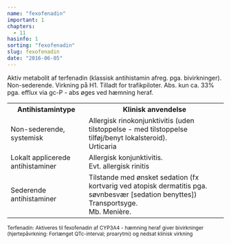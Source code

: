 ```yaml
---
name: "fexofenadin"
important: 1
chapters:  
  - 11
hasinfo: 1
sorting: "fexofenadin"
slug: fexofenadin
date: "2016-06-05"
---
```


Aktiv metabolit af terfenadin (klassisk antihistamin afreg. pga. bivirkninger). Non-sederende. Virkning på H1. Tilladt for trafikpiloter. Abs. kun ca. 33% pga. efflux via gc-P - abs øges ved hæmning heraf.

<table><tr><th>Antihistamintype</th><th>Klinisk anvendelse</th></tr><tr><td>Non-sederende, systemisk</td><td>Allergisk rinokonjunktivitis (uden tilstoppelse - med tilstoppelse tilføj/benyt lokalsteroid).<br>Urticaria</td></tr><tr><td>Lokalt applicerede antihistaminer</td><td>Allergisk konjunktivitis.<br>Evt. allergisk rinitis</td></tr><tr><td>Sederende antihistaminer</td><td>Tilstande med ønsket sedation (fx kortvarig ved atopisk dermatitis pga. søvnbesvær [sedation benyttes])<br>Transportsyge.<br>Mb. Menière.</td></tr></table>

<small>Terfenadin: Aktiveres til fexofenadin af CYP3A4 - hæmning heraf giver bivirkninger (hjertepåvrkning: Forlænget QTc-interval; proarytmi) og nedsat klinisk virkning</small>
